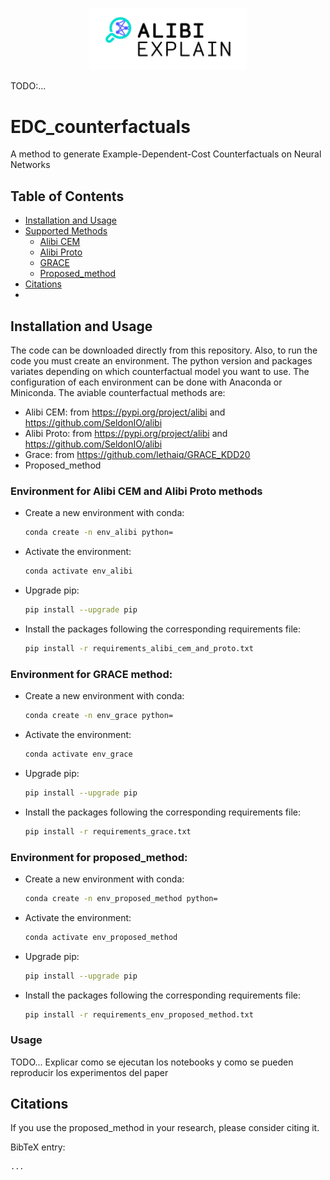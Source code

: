 <p align="center">
  <img src="https://raw.githubusercontent.com/SeldonIO/alibi/master/doc/source/_static/Alibi_Explain_Logo_rgb.png" alt="Alibi Logo" width="50%">
</p>

TODO:...

# EDC_counterfactuals
A method to generate Example-Dependent-Cost Counterfactuals on Neural Networks

## Table of Contents

* [Installation and Usage](#installation-and-usage)
* [Supported Methods](#supported-methods)
  * [Alibi CEM](#Alibi-CEM)
  * [Alibi Proto](#Alibi-Proto)
  * [GRACE](#GRACE)
  * [Proposed_method](#Proposed_method)
* [Citations](#citations)
* 
## Installation and Usage
The code can be downloaded directly from this repository. Also, to run the code you must create an environment. The python version and packages variates depending on which counterfactual model you want to use. The configuration of each environment can be done with Anaconda or Miniconda. The aviable counterfactual methods are:

- Alibi CEM: from https://pypi.org/project/alibi and https://github.com/SeldonIO/alibi
- Alibi Proto: from https://pypi.org/project/alibi and https://github.com/SeldonIO/alibi
- Grace: from https://github.com/lethaiq/GRACE_KDD20
- Proposed_method

### Environment for Alibi CEM and Alibi Proto methods

- Create a new environment with conda:

  ```bash
  conda create -n env_alibi python=
  ```
  
- Activate the environment:
  ```bash
  conda activate env_alibi
  ```

- Upgrade pip:
  ```bash
  pip install --upgrade pip
  ```

- Install the packages following the corresponding requirements file:
  ```bash
  pip install -r requirements_alibi_cem_and_proto.txt
  ```

### Environment for GRACE method:

- Create a new environment with conda:

  ```bash
  conda create -n env_grace python=
  ```
  
- Activate the environment:
  ```bash
  conda activate env_grace
  ```

- Upgrade pip:
  ```bash
  pip install --upgrade pip
  ```

- Install the packages following the corresponding requirements file:
  ```bash
  pip install -r requirements_grace.txt
  ```
  
### Environment for proposed_method:

- Create a new environment with conda:

  ```bash
  conda create -n env_proposed_method python=
  ```
  
- Activate the environment:
  ```bash
  conda activate env_proposed_method
  ```

- Upgrade pip:
  ```bash
  pip install --upgrade pip
  ```

- Install the packages following the corresponding requirements file:
  ```bash
  pip install -r requirements_env_proposed_method.txt
  ```

### Usage
TODO... Explicar como se ejecutan los notebooks y como se pueden reproducir los experimentos del paper

## Citations
If you use the proposed_method in your research, please consider citing it.

BibTeX entry:

```
...
```
